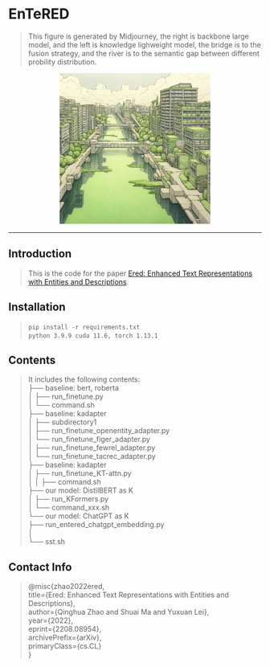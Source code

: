 # EnTeRED
> This figure is generated by Midjourney, the right is backbone large model, and the left is knowledge lighweight model, the bridge is to the fusion strategy, and the river is to the semantic gap between different probility distribution.
<div align="center">
  <img src="entered.png" alt="EnTeRED Model" width="300" height="300">
</div>



---
## Introduction
> This is the code for the paper [Ered: Enhanced Text Representations with Entities and Descriptions](https://arxiv.org/abs/2208.08954).
## Installation
> `pip install -r requirements.txt`  
> `python 3.9.9 cuda 11.6, torch 1.13.1`
> 

## Contents
> It includes the following contents:  
├── baseline: bert, roberta  
│   ├── run_finetune.py  
│   └── command.sh  
├── baseline: kadapter  
│   ├── subdirectory1  
│       ├── run_finetune_openentity_adapter.py  
│       └── run_finetune_figer_adapter.py  
│       ├── run_finetune_fewrel_adapter.py  
│       └── run_finetune_tacrec_adapter.py  
├── baseline: kadapter  
│   ├── run_finetune_KT-attn.py  
│   │  ├── command.sh  
├── our model: DistilBERT as K  
│   ├── run_KFormers.py  
│   └── command_xxx.sh  
└── our model: ChatGPT as K  
    ├── run_entered_chatgpt_embedding.py  
    │   
    └── sst.sh  
        




## Contact Info
> @misc{zhao2022ered,  
      title={Ered: Enhanced Text Representations with Entities and Descriptions},  
      author={Qinghua Zhao and Shuai Ma and Yuxuan Lei},  
      year={2022},  
      eprint={2208.08954},  
      archivePrefix={arXiv},  
      primaryClass={cs.CL}  
}
